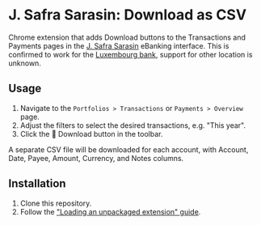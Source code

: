 # J. Safra Sarasin: Download as CSV

Chrome extension that adds Download buttons to the Transactions and Payments pages in the [J. Safra Sarasin](https://www.jsafrasarasin.com/) eBanking interface.
This is confirmed to work for the [Luxembourg bank](https://ebanking-lu.jsafrasarasin.com/ebanking/), support for other location is unknown.

## Usage

1. Navigate to the `Portfolios > Transactions` or `Payments > Overview` page.
2. Adjust the filters to select the desired transactions, e.g. "This year".
3. Click the 💾 Download button in the toolbar.

A separate CSV file will be downloaded for each account, with Account, Date, Payee, Amount, Currency, and Notes columns.

## Installation

1. Clone this repository.
2. Follow the ["Loading an unpackaged extension" guide](https://developer.chrome.com/docs/extensions/mv3/getstarted/development-basics/#load-unpacked).
